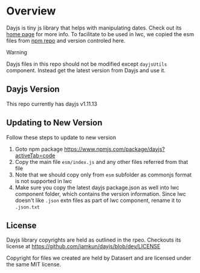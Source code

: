 # Overview
Dayjs is tiny js library that helps with manipulating dates. Check out its [home page](https://day.js.org/) for more info. To facilitate to be used in lwc,
we copied the esm files from [npm repo](https://www.npmjs.com/package/dayjs?activeTab=code) and version controled here.

> [!WARNING] 
> Dayjs files in this repo should not be modified except `dayjsUtils` component. Instead get the latest version from Dayjs and use it.

## Dayjs Version
This repo currently has dayjs v1.11.13

## Updating to New Version

Follow these steps to update to  new version

1. Goto npm package https://www.npmjs.com/package/dayjs?activeTab=code
2. Copy the main file `esm/index.js` and any other files referred from that file
3. Note that we should copy only from `esm` subfolder as commonjs format is not supported in lwc
4. Make sure you copy the latest dayjs package.json as well into lwc component folder, which contains the version information. Since lwc doesn't like `.json` extn files as part of lwc component, rename it to `.json.txt`

## License
Dayjs library copyrights are held as outlined in the rpeo. Checkouts its license at https://github.com/iamkun/dayjs/blob/dev/LICENSE

Copyright for files we created are held by Datasert and are licensed under the same MIT license.
